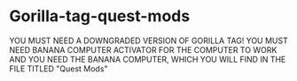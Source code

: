 # Gorilla-tag-quest-mods 
YOU MUST NEED A DOWNGRADED VERSION OF GORILLA TAG!
YOU MUST NEED BANANA COMPUTER ACTIVATOR FOR THE COMPUTER TO WORK
AND YOU NEED THE BANANA COMPUTER, WHICH YOU WILL FIND IN THE FILE TITLED "Quest Mods"
